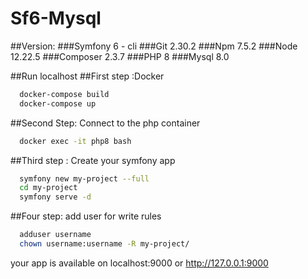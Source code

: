 # Sf6-Mysql
##Version:
###Symfony 6 - cli
###Git 2.30.2
###Npm 7.5.2
###Node 12.22.5
###Composer 2.3.7
###PHP 8
###Mysql 8.0

##Run localhost
##First step :Docker
```bash
  docker-compose build
  docker-compose up
```
##Second Step: Connect to the php container
```bash
  docker exec -it php8 bash
```
##Third step : Create your symfony app
```bash
  symfony new my-project --full
  cd my-project
  symfony serve -d
```
##Four step: add user for write rules
```bash
  adduser username
  chown username:username -R my-project/
```

your app is available on localhost:9000 or http://127.0.0.1:9000




